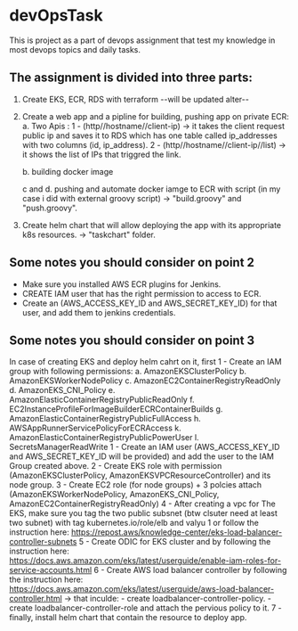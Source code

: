 # devOpsTask
This is project as a part of devops assignment that test my knowledge in most devops topics and daily tasks.

The assignment is divided into three parts:
-------------------------------------------

1) Create EKS, ECR, RDS with terraform
      --will be updated alter--

2) Create a web app and a pipline for building, pushing app on private ECR:
	a. Two Apis :
  		 1 - (http//hostname//client-ip) 
  		      -> it takes the client request public ip and saves it to RDS which has one table called ip_addresses with two columns (id, ip_address).
 		  2 - (http//hostname//client-ip//list)
   			-> it shows the list of IPs that triggred the link.

	b. building docker image 

	c and d. pushing and automate docker iamge to ECR with script (in my case i did with external groovy script) 
		-> "build.groovy" and "push.groovy".
	
3) Create helm chart that will allow deploying the app with its appropriate k8s resources.
		-> "taskchart" folder.




Some notes you should consider on  point 2
--------------------------------------------
- Make sure you installed AWS ECR plugins for Jenkins.
- CREATE IAM user that has the right permission to access to ECR.
- Create an (AWS_ACCESS_KEY_ID and AWS_SECRET_KEY_ID) for that user, and add them to jenkins credentials.




Some notes you should consider on point 3
--------------------------------------------
In case of creating EKS and deploy helm cahrt on it, first
	1 - Create an IAM group with following permissions:
		a. AmazonEKSClusterPolicy
		b. AmazonEKSWorkerNodePolicy
		c. AmazonEC2ContainerRegistryReadOnly
		d. AmazonEKS_CNI_Policy
		e. AmazonElasticContainerRegistryPublicReadOnly
		f. EC2InstanceProfileForImageBuilderECRContainerBuilds
		g. AmazonElasticContainerRegistryPublicFullAccess
		h. AWSAppRunnerServicePolicyForECRAccess
		k. AmazonElasticContainerRegistryPublicPowerUser
		l. SecretsManagerReadWrite
	1 - Create an IAM user (AWS_ACCESS_KEY_ID and AWS_SECRET_KEY_ID will be provided) and add the user to the IAM Group created above. 
	2 - Create EKS role with permission (AmazonEKSClusterPolicy, AmazonEKSVPCResourceController) and its node group.
	3 - Create EC2 role (for node groups) + 3 polcies attach (AmazonEKSWorkerNodePolicy, AmazonEKS_CNI_Policy, AmazonEC2ContainerRegistryReadOnly)
	4 - After creating a vpc for The EKS, make sure you tag the two public subsnet (btw clsuter need at least two subnet) with tag kubernetes.io/role/elb and valyu 1 or follow the instruction here: https://repost.aws/knowledge-center/eks-load-balancer-controller-subnets
	5 - Create ODIC for EKS cluster and by following the instruction here: https://docs.aws.amazon.com/eks/latest/userguide/enable-iam-roles-for-service-accounts.html
	6 - Create AWS load balancer controller by following the instruction here: https://docs.aws.amazon.com/eks/latest/userguide/aws-load-balancer-controller.html
		-> that inculde:
			- create loadbalancer-controller-policy.
			- create loadbalancer-controller-role and attach the pervious policy to it.
	7 - finally, install helm chart that contain the resource to deploy app.
		
